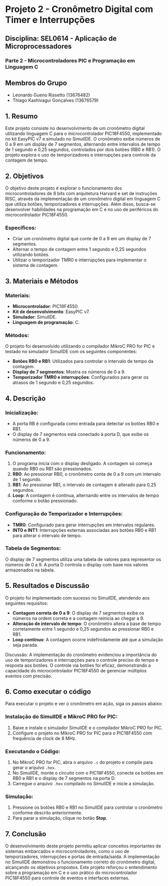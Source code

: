 # Projeto 2 - Cronômetro Digital com Timer e Interrupções

## Disciplina: SEL0614 - Aplicação de Microprocessadores 
### Parte 2 - Microcontroladores PIC e Programação em Linguagem C

## Membros do Grupo

- Leonardo Gueno Rissetto (13676482)
- Thiago Kashivagui Gonçalves (13676579)

## 1. Resumo
Este projeto consiste no desenvolvimento de um cronômetro digital utilizando linguagem C para o microcontrolador PIC18F4550, implementado no kit EasyPIC v7 e simulado no SimulIDE. O cronômetro exibe números de 0 a 9 em um display de 7 segmentos, alternando entre intervalos de tempo de 1 segundo e 0,25 segundos, controlados por dois botões (RB0 e RB1). O projeto explora o uso de temporizadores e interrupções para controle da contagem de tempo.

## 2. Objetivos
O objetivo deste projeto é explorar o funcionamento dos microcontroladores de 8 bits com arquitetura Harvard e set de instruções RISC, através da implementação de um cronômetro digital em linguagem C que utiliza botões, temporizadores e interrupções. Além disso, busca-se desenvolver habilidades na programação em C e no uso de periféricos do microcontrolador PIC18F4550.

### Específicos:
- Criar um cronômetro digital que conte de 0 a 9 em um display de 7 segmentos.
- Alternar o tempo de contagem entre 1 segundo e 0,25 segundos utilizando botões.
- Utilizar o temporizador TMR0 e interrupções para implementar o sistema de contagem.

## 3. Materiais e Métodos
### Materiais:
- **Microcontrolador**: PIC18F4550.
- **Kit de desenvolvimento**: EasyPIC v7.
- **Simulador**: SimulIDE.
- **Linguagem de programação**: C.

### Métodos:
O projeto foi desenvolvido utilizando o compilador MikroC PRO for PIC e testado no simulador SimulIDE com os seguintes componentes:
- **Botões RB0 e RB1**: Utilizados para controlar o intervalo de tempo da contagem.
- **Display de 7 segmentos**: Mostra os números de 0 a 9.
- **Temporizador TMR0 e interrupções**: Configurados para gerar os atrasos de 1 segundo e 0,25 segundos.

## 4. Descrição
### Inicialização:
- A porta RB é configurada como entrada para detectar os botões RB0 e RB1.
- O display de 7 segmentos está conectado à porta D, que exibe os números de 0 a 9.

### Funcionamento:
1. O programa inicia com o display desligado. A contagem só começa quando RB0 ou RB1 são pressionados.
2. **RB0**: Ao pressionar RB0, o cronômetro conta de 0 a 9 com um intervalo de 1 segundo.
3. **RB1**: Ao pressionar RB1, o intervalo de contagem é alterado para 0,25 segundos.
4. **Loop**: A contagem é contínua, alternando entre os intervalos de tempo conforme o botão pressionado.

### Configuração do Temporizador e Interrupções:
- **TMR0**: Configurado para gerar interrupções em intervalos regulares.
- **INT0 e INT1**: Interrupções externas associadas aos botões RB0 e RB1 para alterar o intervalo de tempo.

### Tabela de Segmentos:
O display de 7 segmentos utiliza uma tabela de valores para representar os números de 0 a 9. A porta D controla o display com base nos valores armazenados na tabela.

## 5. Resultados e Discussão
O projeto foi implementado com sucesso no SimulIDE, atendendo aos seguintes requisitos:
- **Contagem correta de 0 a 9**: O display de 7 segmentos exibe os números na ordem correta e a contagem reinicia ao chegar a 9.
- **Alteração de intervalo de tempo**: O cronômetro altera a base de tempo corretamente entre 1 segundo e 0,25 segundos ao pressionar RB0 e RB1.
- **Loop contínuo**: A contagem ocorre indefinidamente até que a simulação seja parada.

Discussão: A implementação do cronômetro evidenciou a importância do uso de temporizadores e interrupções para o controle preciso do tempo e resposta aos botões. O controle via botões foi eficaz, demonstrando a capacidade do microcontrolador PIC18F4550 de gerenciar múltiplos eventos com precisão.

## 6. Como executar o código

Para executar o projeto e ver o cronômetro em ação, siga os passos abaixo:

### Instalação do SimulIDE e MikroC PRO for PIC:
1. Baixe e instale o simulador SimulIDE e o compilador MikroC PRO for PIC.
2. Configure o projeto no MikroC PRO for PIC para o PIC18F4550 com frequência de clock de 8 MHz.

### Executando o Código:
1. No MikroC PRO for PIC, abra o arquivo `.c` do projeto e compile para gerar o arquivo `.hex`.
2. No SimulIDE, monte o circuito com o PIC18F4550, conecte os botões em RB0 e RB1 e o display de 7 segmentos na porta D.
3. Carregue o arquivo `.hex` compilado no SimulIDE e inicie a simulação.

### Simulação:
1. Pressione os botões RB0 e RB1 no SimulIDE para controlar o cronômetro conforme descrito anteriormente.
2. Para parar a simulação, clique no botão **Stop**.

## 7. Conclusão
O desenvolvimento deste projeto permitiu aplicar conceitos importantes de sistemas embarcados e microcontroladores, como o uso de temporizadores, interrupções e portas de entrada/saída. A implementação no SimulIDE demonstrou o funcionamento correto do cronômetro digital, alcançando os objetivos propostos. Este projeto reforçou o entendimento sobre a programação em C e o uso prático do microcontrolador PIC18F4550 para controle de eventos e interfaces externas.
